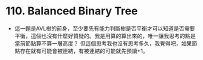 # 110. Balanced Binary Tree
- 這一題是AVL樹的前身，至少要先有能力判斷樹是否平衡才可以知道是否需要平衡，這個也沒有什麼好質疑的。我是用算的算出來的，唯一讓我思考的點是當前節點算不算一層高度？
但這個思考我也沒有思考多久，我覺得吧，如果節點存在就有可能會被連結，有被連結的可能就先預讀+1。